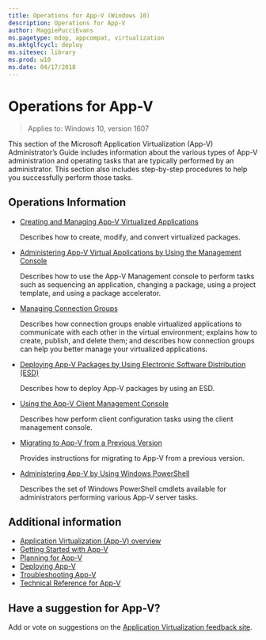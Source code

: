 ```yaml
---
title: Operations for App-V (Windows 10)
description: Operations for App-V
author: MaggiePucciEvans
ms.pagetype: mdop, appcompat, virtualization
ms.mktglfcycl: deploy
ms.sitesec: library
ms.prod: w10
ms.date: 04/17/2018
---
```

# Operations for App-V

>Applies to: Windows 10, version 1607

This section of the Microsoft Application Virtualization (App-V) Administrator’s Guide includes information about the various types of App-V administration and operating tasks that are typically performed by an administrator. This section also includes step-by-step procedures to help you successfully perform those tasks.

## Operations Information

- [Creating and Managing App-V Virtualized Applications](appv-creating-and-managing-virtualized-applications.md)

    Describes how to create, modify, and convert virtualized packages.
- [Administering App-V Virtual Applications by Using the Management Console](appv-administering-virtual-applications-with-the-management-console.md)

    Describes how to use the App-V Management console to perform tasks such as sequencing an application, changing a package, using a project template, and using a package accelerator.
- [Managing Connection Groups](appv-managing-connection-groups.md)

    Describes how connection groups enable virtualized applications to communicate with each other in the virtual environment; explains how to create, publish, and delete them; and describes how connection groups can help you better manage your virtualized applications.
- [Deploying App-V Packages by Using Electronic Software Distribution (ESD)](appv-deploying-packages-with-electronic-software-distribution-solutions.md)

    Describes how to deploy App-V packages by using an ESD.
- [Using the App-V Client Management Console](appv-using-the-client-management-console.md)

    Describes how perform client configuration tasks using the client management console.
- [Migrating to App-V from a Previous Version](appv-migrating-to-appv-from-a-previous-version.md)

    Provides instructions for migrating to App-V from a previous version.
- [Administering App-V by Using Windows PowerShell](appv-administering-appv-with-powershell.md)

    Describes the set of Windows PowerShell cmdlets available for administrators performing various App-V server tasks.

## Additional information

- [Application Virtualization (App-V) overview](appv-for-windows.md)
- [Getting Started with App-V](appv-getting-started.md)
- [Planning for App-V](appv-planning-for-appv.md)
- [Deploying App-V](appv-deploying-appv.md)
- [Troubleshooting App-V](appv-troubleshooting.md)
- [Technical Reference for App-V](appv-technical-reference.md)

## Have a suggestion for App-V?

Add or vote on suggestions on the [Application Virtualization feedback site](http://appv.uservoice.com/forums/280448-microsoft-application-virtualization).